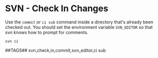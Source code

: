 # SVN - Check In Changes

Use the `commit` or `ci sub` command inside a directory that's already been
checked out. You should set the environment variable `SVN_EDITOR` so that
svn knows how to prompt for comments.

    svn ci

##TAGS##
svn,check,in,commit,svn_editor,ci sub